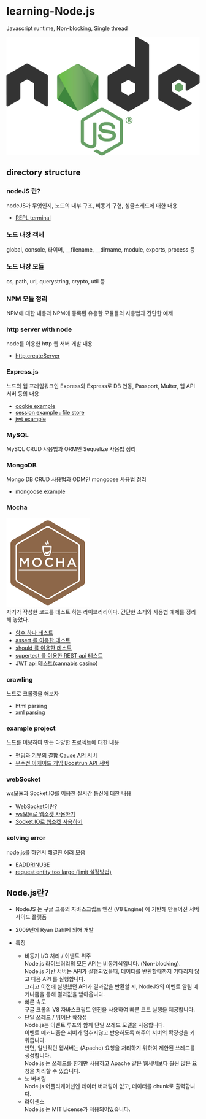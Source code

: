 # learning-Node.js
Javascript runtime, Non-blocking, Single thread

![logo](./img/logo.png)

## directory structure  
### nodeJS 란?  
nodeJS가 무엇인지, 노드의 내부 구조, 비동기 구현, 싱글스레드에 대한 내용
* [REPL terminal](https://github.com/huewilliams/node.js-by-server/blob/master/what%20is%20nodeJS/velopert/REPLterminal/002.%20REPL%20Terminal.md)  
### 노드 내장 객체  
global, console, 타이머, __filename, __dirname, module, exports, process 등  
  
### 노드 내장 모듈  
os, path, url, querystring, crypto, util 등  
  
### NPM 모듈 정리  
NPM에 대한 내용과 NPM에 등록된 유용한 모듈들의 사용법과 간단한 예제  
  
### http server with node  
node를 이용한 http 웹 서버 개발 내용
* [http.createServer](https://github.com/huewilliams/node.js-by-server/blob/master/http%20server%20with%20node/velopert/create%20server/app.js)
  
### Express.js  
노드의 웹 프레임워크인 Express와 Express로 DB 연동, Passport, Multer, 웹 API 서버 등의 내용  
* [cookie example](https://github.com/huewilliams/node.js-by-server/tree/master/Express.JS/cookie/favorite)  
* [session example : file store](https://github.com/huewilliams/node.js-by-server/blob/master/Express.JS/session/file-store/session.js)  
* [jwt example](https://github.com/huewilliams/everything-of-node.js/tree/master/Express.JS/jwt/jwt%20example(mysql))
### MySQL  
MySQL CRUD 사용법과 ORM인 Sequelize 사용법 정리
  
### MongoDB  
Mongo DB CRUD 사용법과 ODM인 mongoose 사용법 정리  
* [mongoose example](https://github.com/huewilliams/node.js-by-server/tree/master/mongoDB/mongoose/user%20and%20comment)
  
### Mocha
![mocha](./img/mocha.png)  
자기가 작성한 코드를 테스트 하는 라이브러리이다. 간단한 소개와 사용법 예제를 정리해 놓았다.
* [함수 하나 테스트](https://github.com/huewilliams/everything-of-node.js/tree/master/mocha/function%20test)
* [assert 를 이용한 테스트](https://github.com/huewilliams/everything-of-node.js/blob/master/mocha/example/assert.js)
* [should 를 이용한 테스트](https://github.com/huewilliams/everything-of-node.js/blob/master/mocha/example/should.js)
* [supertest 를 이용한 REST api 테스트](https://github.com/huewilliams/everything-of-node.js/blob/master/mocha/example/supertest.js)
* [JWT api 테스트(cannabis casino)](https://github.com/huewilliams/everything-of-node.js/blob/master/mocha/jwt%20test/jwtTest.js)
  
### crawling  
노드로 크롤링을 해보자  
* html parsing
* [xml parsing](https://github.com/huewilliams/node.js-by-server/blob/master/crawling/xml%20parser/weather.js)  
### example project  
노드를 이용하여 만든 다양한 프로젝트에 대한 내용  
* [펀딩과 기부의 결합 Cause API 서버](https://github.com/huewilliams/Cause_Backend)
* [우주선 아케이드 게임 Boostrun API 서버](https://github.com/I-Answer/Boost_Run_Backend)
  
### webSocket  
ws모듈과 Socket.IO를 이용한 실시간 통신에 대한 내용  
* [WebSocket이란?](https://github.com/huewilliams/study-note/blob/master/webSocket.md) 
* [ws모듈로 웹소켓 사용하기](https://github.com/huewilliams/node.js-by-server/tree/master/webSocket/ws%20module/message%20send)  
* [Socket.IO로 웹소켓 사용하기](https://github.com/huewilliams/node.js-by-server/tree/master/webSocket/Socket.IO/send%20message)  

### solving error  
node.js를 하면서 해결한 에러 모음  
* [EADDRINUSE](https://github.com/huewilliams/node.js-by-server/blob/master/solving%20error/EADDRINUSE.md)
* [request entity too large (limit 설정방법)](https://github.com/huewilliams/everything-of-node.js/blob/master/solving%20error/request%20entity%20too%20large.md)
## Node.js란?
* NodeJS 는 구글 크롬의 자바스크립트 엔진 (V8 Engine) 에 기반해 만들어진 서버 사이드 플랫폼
* 2009년에 Ryan Dahl에 의해 개발
  
* 특징
  + 비동기 I/O 처리 / 이벤트 위주  
  Node.js 라이브러리의 모든 API는 비동기식입니다. (Non-blocking).  
  Node.js 기반 서버는 API가 실행되었을때, 데이터를 반환할때까지 기다리지 않고 다음 API 를 실행합니다.   
  그리고 이전에 실행했던 API가 결과값을 반환할 시, NodeJS의 이벤트 알림 메커니즘을 통해 결과값을 받아옵니다.  
  + 빠른 속도  
  구글 크롬의 V8 자바스크립트 엔진을 사용하여 빠른 코드 실행을 제공합니다.
  + 단일 쓰레드 / 뛰어난 확장성  
  Node.js는 이벤트 루프와 함께 단일 쓰레드 모델을 사용합니다.  
  이벤트 메커니즘은 서버가 멈추지않고 반응하도록 해주어 서버의 확장성을 키워줍니다.  
  반면,  일반적인 웹서버는 (Apache) 요청을 처리하기 위하여 제한된 쓰레드를 생성합니다.  
  Node.js 는 쓰레드를 한개만 사용하고  Apache 같은 웹서버보다 훨씬 많은 요청을 처리할 수 있습니다.  
  + 노  버퍼링  
  Node.js 어플리케이션엔 데이터 버퍼링이 없고, 데이터를 chunk로 출력합니다.  
  + 라이센스  
  Node.js 는 MIT License가 적용되어있습니다.